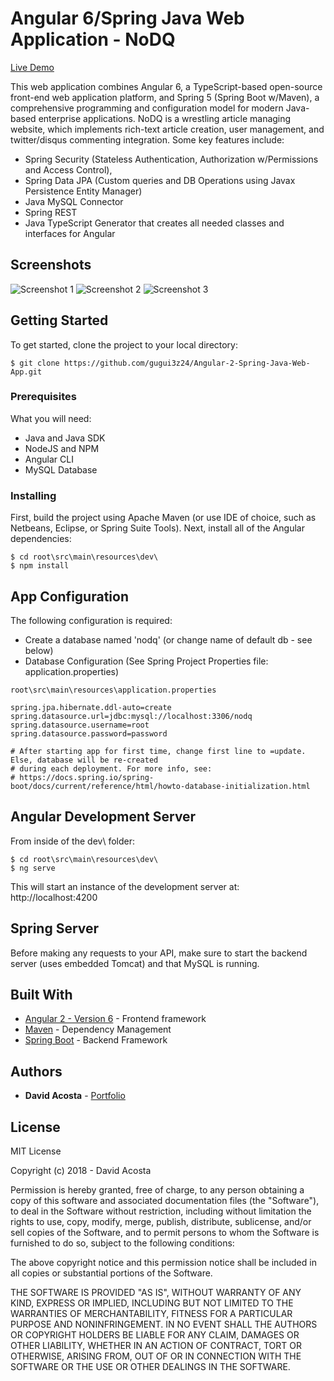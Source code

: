 # Angular 6/Spring Java Web Application - NoDQ

[Live Demo](https://nodq-3z24.herokuapp.com)

This web application combines Angular 6, a TypeScript-based open-source front-end web application platform, and Spring 5 (Spring Boot w/Maven), a comprehensive programming and configuration model for modern Java-based enterprise applications. NoDQ is a wrestling article managing website, which implements rich-text article creation, user management, and twitter/disqus commenting integration. Some key features include:

- Spring Security (Stateless Authentication, Authorization w/Permissions and Access Control),
- Spring Data JPA (Custom queries and DB Operations using Javax Persistence Entity Manager)
- Java MySQL Connector
- Spring REST
- Java TypeScript Generator that creates all needed classes and interfaces for Angular

## Screenshots
![Screenshot 1](https://i.imgur.com/Rkal4z9.png)
![Screenshot 2](https://i.imgur.com/XOWYrGS.png)
![Screenshot 3](https://i.imgur.com/ZyO6ELI.png)

## Getting Started

To get started, clone the project to your local directory:
```
$ git clone https://github.com/gugui3z24/Angular-2-Spring-Java-Web-App.git
```

### Prerequisites

What you will need:
- Java and Java SDK
- NodeJS and NPM
- Angular CLI
- MySQL Database

### Installing

First, build the project using Apache Maven (or use IDE of choice, such as Netbeans, Eclipse, or Spring Suite Tools).
Next, install all of the Angular dependencies:

```
$ cd root\src\main\resources\dev\
$ npm install
```

## App Configuration
The following configuration is required:
- Create a database named 'nodq' (or change name of default db - see below)
- Database Configuration (See Spring Project Properties file: application.properties)
```
root\src\main\resources\application.properties

spring.jpa.hibernate.ddl-auto=create
spring.datasource.url=jdbc:mysql://localhost:3306/nodq
spring.datasource.username=root
spring.datasource.password=password

# After starting app for first time, change first line to =update. Else, database will be re-created 
# during each deployment. For more info, see:
# https://docs.spring.io/spring-boot/docs/current/reference/html/howto-database-initialization.html
```

## Angular Development Server

From inside of the dev\ folder:
```
$ cd root\src\main\resources\dev\
$ ng serve
```
This will start an instance of the development server at: http://localhost:4200

## Spring Server

Before making any requests to your API, make sure to start the backend server (uses embedded Tomcat) and that MySQL is running.

## Built With

* [Angular 2 - Version 6](https://angular.io) - Frontend framework
* [Maven](https://maven.apache.org/) - Dependency Management
* [Spring Boot](https://spring.io) - Backend Framework

## Authors

* **David Acosta** - [Portfolio](http://www.acostadavid.com)

## License

MIT License

Copyright (c) 2018 - David Acosta

Permission is hereby granted, free of charge, to any person obtaining a copy of this software and associated documentation files (the "Software"), to deal in the Software without restriction, including without limitation the rights to use, copy, modify, merge, publish, distribute, sublicense, and/or sell copies of the Software, and to permit persons to whom the Software is furnished to do so, subject to the following conditions:

The above copyright notice and this permission notice shall be included in all copies or substantial portions of the Software.

THE SOFTWARE IS PROVIDED "AS IS", WITHOUT WARRANTY OF ANY KIND, EXPRESS OR IMPLIED, INCLUDING BUT NOT LIMITED TO THE WARRANTIES OF MERCHANTABILITY, FITNESS FOR A PARTICULAR PURPOSE AND NONINFRINGEMENT. IN NO EVENT SHALL THE AUTHORS OR COPYRIGHT HOLDERS BE LIABLE FOR ANY CLAIM, DAMAGES OR OTHER LIABILITY, WHETHER IN AN ACTION OF CONTRACT, TORT OR OTHERWISE, ARISING FROM, OUT OF OR IN CONNECTION WITH THE SOFTWARE OR THE USE OR OTHER DEALINGS IN THE SOFTWARE.
